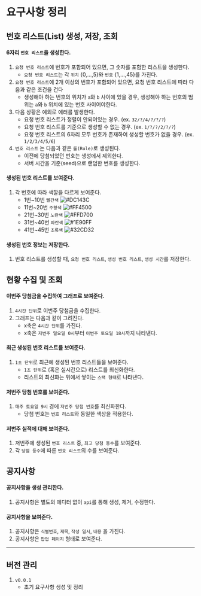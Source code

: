 # 요구사항 정리 

## 번호 리스트(List) 생성, 저장, 조회
#### 6자리 `번호 리스트`을 생성한다.
1. `요청 번호 리스트`에 번호가 포함되어 있으면, 그 숫자를 포함한 리스트을 생성한다.
	* `요청 번호 리스트`는 각 `위치` {0,...,5}와 `번호` {1,...,45}를 가진다.
2. `요청 번호 리스트`에 2개 이상의 번호가 포함되어 있으면, 요청 번호 리스트에 따라 다음과 같은 조건을 건다
	* 생성해야 하는 번호의 위치가 `a`와 `b` 사이에 있을 경우, 
	생성해야 하는 번호의 범위는 `a`와 `b` 위치에 있는 번호 사이어야한다.
3. 다음 상황은 예외로 에러를 발생한다.
	* 요청 번호 리스트가 정렬이 안되어있는 경우. (ex. `32/?/4/?/?/?`)
	* 요청 번호 리스트를 기준으로 생성할 수 없는 경우. (ex. `1/?/?/2/?/?`)
	* 요청 번호 리스트의 6자리 모두 번호가 존재하여 생성할 번호가 없을 경우. (ex. `1/2/3/4/5/6`)
4. `번호 리스트` 는 다음과 같은 `룰(Rule)`로 생성된다.
	* 이전에 당첨되었던 번호는 생성에서 제외한다.
	* 서버 시간을 기준(seed)으로 랜덤한 번호를 생성한다.
#### 생성된 번호 리스트를 보여준다.
1. 각 번호에 따라 색깔을 다르게 보여준다.
	* 1번~10번 `빨간색` ![#DC143C](https://placehold.it/15/DC143C/000000?text=+)
	* 11번~20번 `주황색` ![#FF4500](https://placehold.it/15/FF4500/000000?text=+)
	* 21번~30번 `노란색` ![#FFD700](https://placehold.it/15/FFD700/000000?text=+)
	* 31번~40번 `파란색` ![#1E90FF](https://placehold.it/15/1E90FF/000000?text=+)
	* 41번~45번 `초록색` ![#32CD32](https://placehold.it/15/32CD32/000000?text=+)
#### 생성된 번호 정보는 저장한다.
1. 번호 리스트를 생성할 때, `요청 번호 리스트`, `생성 번호 리스트`, `생성 시간`를 저장한다.
 	
## 현황 수집 및 조회
#### 이번주 당첨금을 수집하여 그래프로 보여준다.
1. `4시간 단위`로 이번주 당첨금을 수집한다.
2. 그래프는 다음과 같이 그려진다.
	* x축은 `4시간 단위`를 가진다.
	* x축은 `저번주 일요일 0시`부터 `이번주 토요일 18시`까지 나타낸다. 	
#### 최근 생성된 번호 리스트를 보여준다.
1. `1초 단위`로 최근에 생성된 번호 리스트들을 보여준다.
	* `1초 단위`로 (혹은 실시간으로) 리스트를 최신화한다.
	* 리스트의 최신화는 위에서 쌓이는 `스택 형태`로 나타낸다.
#### 저번주 당첨 번호를 보여준다.
1. `매주 토요일 9시` 경에 `저번주 당첨 번호`를 최신화한다.
	* 당첨 번호는 `번호 리스트`와 동일한 색상을 적용한다.
#### 저번주 실적에 대해 보여준다.
1. 저번주에 생성된 `번호 리스트` 중, `최고 당첨 등수`를 보여준다.
2. 각 `당첨 등수`에 따른 `번호 리스트`의 수를 보여준다.


## 공지사항
#### 공지사항을 생성 관리한다.
1. 공지사항은 별도의 에디터 없이 `api`를 통해 생성, 제거, 수정한다.
#### 공지사항을 보여준다.
1. 공지사항은 `식별번호`, `제목`, `작성 일시`, `내용` 을 가진다.
2. 공지사항은 `팝업 페이지` 형태로 보여준다. 

------------------
## 버전 관리
1. `v0.0.1`
	* 초기 요구사항 생성 및 정리
